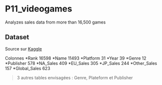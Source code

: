 # P11_videogames
Analyzes sales data from more than 16,500 games


## Dataset
Source sur [Kaggle](https://www.kaggle.com/gregorut/videogamesales)

Colonnes
*Rank 16598
*Name 11493
*Platform 31
*Year 39
*Genre 12
*Publisher 578
*NA_Sales 409
*EU_Sales 305
*JP_Sales 244
*Other_Sales 157
*Global_Sales 623

> 3 autres tables envisagées : Genre, Plateform et Publisher

